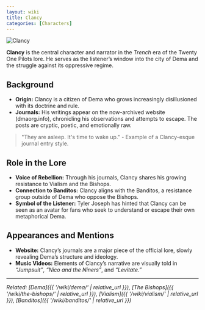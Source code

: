 ```yaml
---
layout: wiki
title: Clancy
categories: [Characters]
---
```


![Clancy](https://i.redd.it/x80hsjq93jkc1.png)

**Clancy** is the central character and narrator in the *Trench* era of the Twenty One Pilots lore. He serves as the listener’s window into the city of Dema and the struggle against its oppressive regime.

## <span class="tape-accent-yellow">Background</span>

* **Origin:** Clancy is a citizen of Dema who grows increasingly disillusioned with its doctrine and rule.
* **Journals:** His writings appear on the now-archived website (dmaorg.info), chronicling his observations and attempts to escape. The posts are cryptic, poetic, and emotionally raw.
> "They are asleep. It's time to wake up." - Example of a Clancy-esque journal entry style.

## <span class="tape-accent-red">Role in the Lore</span>

* **Voice of Rebellion:** Through his journals, Clancy shares his growing resistance to Vialism and the Bishops.
* **Connection to Banditos:** Clancy aligns with the Banditos, a resistance group outside of Dema who oppose the Bishops.
* **Symbol of the Listener:** Tyler Joseph has hinted that Clancy can be seen as an avatar for fans who seek to understand or escape their own metaphorical Dema.

## <span class="tape-accent-yellow">Appearances and Mentions</span>

* **Website:** Clancy’s journals are a major piece of the official lore, slowly revealing Dema’s structure and ideology.
* **Music Videos:** Elements of Clancy’s narrative are visually told in *“Jumpsuit”*, *“Nico and the Niners”*, and *“Levitate.”*

---

*Related: [Dema]({{ '/wiki/dema/' | relative_url }}), [The Bishops]({{ '/wiki/the-bishops/' | relative_url }}), [Vialism]({{ '/wiki/vialism/' | relative_url }}), [Banditos]({{ '/wiki/banditos/' | relative_url }})*
